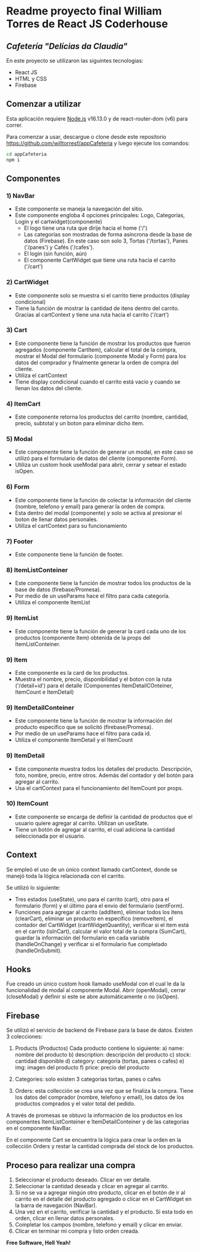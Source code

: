 # Readme proyecto final William Torres de React JS Coderhouse
## _Cafetería "Delícias da Claudia"_

En este proyecto se utilizaron las siguintes tecnologias:

- React JS 
- HTML y CSS
- Firebase

## Comenzar a utilizar

Esta aplicación requiere [Node.js](https://nodejs.org/) v16.13.0 y de react-router-dom (v6) para correr.

Para comenzar a usar, descargue o clone desde este repositorio https://github.com/willtorresf/appCafeteria y luego ejecute los comandos:

```sh
cd appCafeteria
npm i
```

## Componentes 

### 1) NavBar

- Este componente se maneja la navegación del sitio. 
- Este componente engloba 4 opciones principales: Logo, Categorías, Login y el cartwidget(componente)
    - El logo tiene una ruta que dirije hacia el home ('/')
    - Las categorías son mostradas de forma asíncrona desde la base de datos (Firebase). En este caso son solo 3, Tortas ('/tortas'), Panes ('/panes') y Cafés ('/cafes').
    - El login (sin función, aún)
    - El componente CartWidget que tiene una ruta hacia el carrito ('/cart')

### 2) CartWidget

- Este componente solo se muestra si el carrito tiene productos (display condicional)
- Tiene la función de mostrar la cantidad de itens dentro del carrito. Gracias al cartContext y tiene una ruta hacia el carrito ('/cart') 

### 3) Cart

- Este componente tiene la función de mostrar los productos que fueron agregados (componente CartItem), calcular el total de la compra, mostrar el Modal del formulario (componente Modal y Form) para los datos del comprador y finalmente generar la orden de compra del cliente.
- Utiliza el cartContext
- Tiene display condicional cuando el carrito está vacio y cuando se llenan los datos del cliente.

### 4) ItemCart

- Este componente retorna los productos del carrito (nombre, cantidad, precio, subtotal y un boton para eliminar dicho item.

### 5) Modal

- Este componente tiene la función de generar un modal, en este caso se utilizó para el formulario de datos del cliente (componente Form).
- Utiliza un custom hook useModal para abrir, cerrar y setear el estado isOpen.

### 6) Form

- Este componente tiene la función de colectar la información del cliente (nombre, telefono y email) para generar la orden de compra.
- Esta dentro del modal (componente) y solo se activa al presionar el boton de llenar datos personales.
- Utiliza el cartContext para su funcionamiento

### 7) Footer

- Este componente tiene la función de footer.

### 8) ItemListConteiner

- Este componente tiene la función de mostrar todos los productos de la base de datos (firebase/Promesa).
- Por medio de un useParams hace el filtro para cada categoría.
- Utiliza el componente ItemList

### 9) ItemList

- Este componente tiene la función de generar la card cada uno de los productos (componente Item) obtenida de la props del ItemListConteiner.

### 9) Item

- Este componente es la card de los productos.
- Muestra el nombre, precio, disponibilidad y el boton con la ruta ('/detail+id') para el detalle (Componentes ItemDetailCOnteiner, ItemCount e ItemDetail)

### 9) ItemDetailConteiner

- Este componente tiene la función de mostrar la información del producto específico que se solicitó (firebase/Promesa).
- Por medio de un useParams hace el filtro para cada id.
- Utiliza el componente ItemDetail y el ItemCount

### 9) ItemDetail

- Este componente muestra todos los detalles del producto. Descripción, foto, nombre, precio, entre otros. Además del contador y del botón para agregar al carrito.
- Usa el cartContext para el funcionamiento del ItemCount por props.

### 10) ItemCount

- Este componente se encarga de definir la cantidad de productos que el usuario quiere agregar al carrito. Utilizan un useState.
- Tiene un botón de agregar al carrito, el cual adiciona la cantidad seleccionada por el usuario.

## Context

Se empleó el uso de un único context llamado cartContext, donde se manejó toda la lógica relacionada con el carrito. 

Se utilizó lo siguiente:
- Tres estados (useState), uno para el carrito (cart), otro para el formulario (form) y el último para el envio del formulario (sentForm).
- Funciones para agregar al carrito (addItem), eliminar todos los itens (clearCart), eliminar un producto en específico (removeItem), el contador del CartWidget (cartWidgetQuantity), verificar si el item está en el carrito (isInCart), calcular el valor total de la compra (SumCart), guardar la información del formulario en cada variable (handleOnChange) y verificar si el formulario fue completado (handleOnSubmit).

## Hooks

Fue creado un único custom hook llamado useModal con el cual le da la funcionalidad de modal al componente Modal. Abrir (openModal), cerrar (closeModal) y definir si este se abre automáticamente o no (isOpen).

## Firebase

Se utilizó el servicio de backend de Firebase para la base de datos. Existen 3 colecciones:

1) Products (Productos)
Cada producto contiene lo siguiente:
a) name: nombre del producto
b) description: descripción del producto
c) stock: cantidad disponible
d) category: categoría (tortas, panes o cafes)
e) img: imagen del producto
f) price: precio del producto

2) Categories: solo existen 3 categorias tortas, panes o cafes

3) Orders: esta collección se crea una vez que se finaliza la compra. Tiene los datos del comprador (nombre, telefono y email), los datos de los productos comprados y el valor total del pedido.

A través de promesas se obtuvo la información de los productos en los componentes ItemListConteiner e ItemDetailConteiner y de las categorias en el componente NavBar.

En el componente Cart se encuentra la lógica para crear la orden en la collección Orders y restar la cantidad comprada del stock de los productos.

## Proceso para realizar una compra

1) Seleccionar el producto deseado. Clicar en ver detalle.
2) Seleccionar la cantidad deseada y clicar en agregar al carrito.
3) Si no se va a agregar ningún otro producto, clicar en el botón de ir al carrito en el detalle del producto agregado o clicar en el CartWidget en la barra de navegación (NavBar).
4) Una vez en el carrito, verificar la cantidad y el producto. Si esta todo en orden, clicar en llenar datos personales.
5) Completar los campos (nombre, telefono y email) y clicar en enviar.
6) Clicar en terminar mi compra y listo orden creada.

**Free Software, Hell Yeah!**